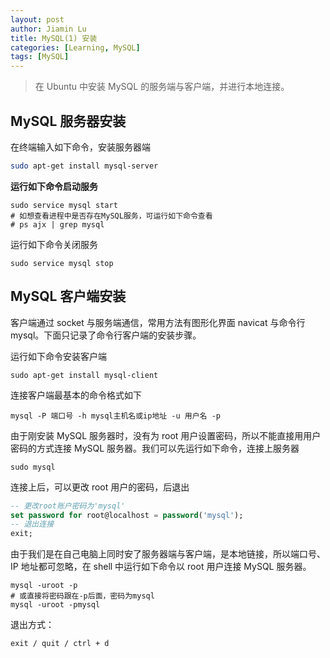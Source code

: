 ```yaml
---
layout: post
author: Jiamin Lu
title: MySQL(1) 安装
categories: [Learning, MySQL]
tags: [MySQL]
---
```


> 在 Ubuntu 中安装 MySQL 的服务端与客户端，并进行本地连接。

## MySQL 服务器安装

在终端输入如下命令，安装服务器端

```bash
sudo apt-get install mysql-server
```

**运行如下命令启动服务**

```shell
sudo service mysql start
# 如想查看进程中是否存在MySQL服务，可运行如下命令查看
# ps ajx | grep mysql
```

运行如下命令关闭服务

```shell
sudo service mysql stop
```

## MySQL 客户端安装

客户端通过 socket 与服务端通信，常用方法有图形化界面 navicat 与命令行 mysql。下面只记录了命令行客户端的安装步骤。

运行如下命令安装客户端

```shell
sudo apt-get install mysql-client
```

连接客户端最基本的命令格式如下

```shell
mysql -P 端口号 -h mysql主机名或ip地址 -u 用户名 -p
```

由于刚安装 MySQL 服务器时，没有为 root 用户设置密码，所以不能直接用用户密码的方式连接 MySQL 服务器。我们可以先运行如下命令，连接上服务器

```shell
sudo mysql
```

连接上后，可以更改 root 用户的密码，后退出

```sql
-- 更改root账户密码为'mysql'
set password for root@localhost = password('mysql');
-- 退出连接
exit;
```

由于我们是在自己电脑上同时安了服务器端与客户端，是本地链接，所以端口号、IP 地址都可忽略，在 shell 中运行如下命令以 root 用户连接 MySQL 服务器。

```shell
mysql -uroot -p
# 或直接将密码跟在-p后面，密码为mysql
mysql -uroot -pmysql
```

退出方式：

```
exit / quit / ctrl + d
```